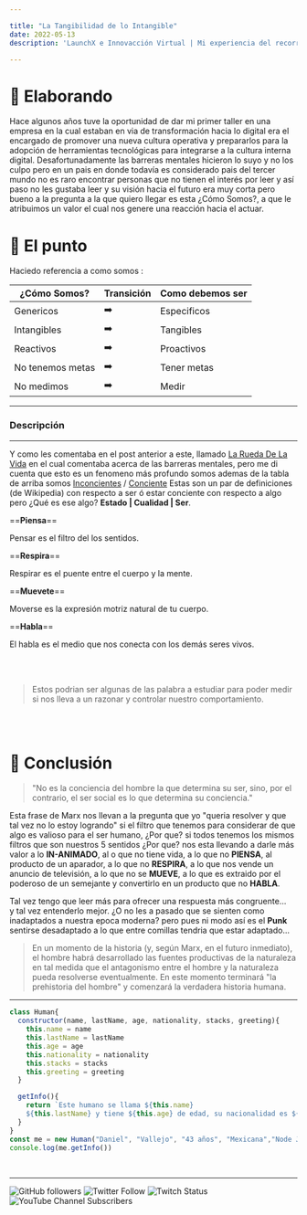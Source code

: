```yaml
---

title: "La Tangibilidad de lo Intangible"
date: 2022-05-13
description: 'LaunchX e Innovacción Virtual | Mi experiencia del recorrido'

---
```




# :monkey: Elaborando

Hace algunos años tuve la oportunidad de dar mi primer taller en una empresa en la cual estaban en via de transformación hacia lo digital era el encargado de promover una nueva cultura operativa y prepararlos para la adopción de herramientas tecnológicas para integrarse a la cultura interna digital. Desafortunadamente las barreras mentales hicieron lo suyo y no los culpo pero en un pais en donde todavía es considerado pais del tercer mundo no es raro encontrar personas que no tienen el interés por leer y así paso no les gustaba leer y su visión hacia el futuro era muy corta pero bueno a la pregunta a la que quiero llegar es esta ¿Cómo Somos?, a que le atribuimos un valor el cual nos genere una reacción hacia el actuar.


# :crystal_ball: El punto

Haciedo referencia a como somos :

| ¿Cómo Somos? | Transición | Como debemos ser |
| -- | -- | -- |
|Genericos | :arrow_right: | Especificos |
| Intangibles | :arrow_right: | Tangibles |
| Reactivos | :arrow_right: | Proactivos |
| No tenemos metas | :arrow_right: | Tener metas |
| No medimos | :arrow_right: | Medir |




---


### Descripción

---



Y como les comentaba en el post anterior a este, llamado [La Rueda De La Vida](https://danyveneno.github.io/my_launchx_blog-jv/posts/post_7/) en el cual comentaba acerca de las barreras mentales, pero me di cuenta que esto es un fenomeno más profundo somos ademas de la tabla de arriba somos [Inconcientes](https://es.wikipedia.org/wiki/Inconsciencia#:~:text=La%20inconsciencia%20es%20un%20estado%20que%20ocurre%20cuando,a%20las%20personas%20y%20otros%20est%C3%ADmulos%20ambientales.%202) / [Conciente](https://es.wikipedia.org/wiki/Conciencia_(filosof%C3%ADa)) Estas son un par de definiciones (de Wikipedia) con respecto a ser ó estar conciente con respecto a algo pero ¿Qué es ese algo? **Estado | Cualidad | Ser**.

==**Piensa**==

Pensar es el filtro del los sentidos. 

==**Respira**==

Respirar es el puente entre el cuerpo y la mente.

==**Muevete**==

Moverse es la expresión motriz natural de tu cuerpo.


==**Habla**==

El habla es el medio que nos conecta con los demás seres vivos.

<br>
<br>


> Estos podrian ser algunas de las palabra a estudiar para poder medir si nos lleva a un razonar y controlar nuestro comportamiento.

<br>
<br>

# :honeybee: Conclusión


> "No es la conciencia del hombre la 
> que determina su ser, sino, por el contrario, el ser social es lo que determina su conciencia."

Esta frase de Marx nos llevan a la pregunta que yo "queria resolver y que tal vez no lo estoy logrando" si el filtro que tenemos para considerar de que algo es valioso para el ser humano, ¿Por que? si todos tenemos los mismos filtros que son nuestros 5 sentidos ¿Por que? nos esta llevando a darle más valor a lo **IN-ANIMADO**, al o que no tiene vida, a lo que no **PIENSA**, al producto de un aparador, a lo que no **RESPIRA**, a lo que nos vende un anuncio de televisión, a lo que no se **MUEVE**, a lo que es extraido por el poderoso de un semejante  y convertirlo en un producto que no **HABLA**.

Tal vez tengo que leer más para ofrecer una respuesta más congruente...  
y tal vez entenderlo mejor. ¿O no les a pasado que se sienten como inadaptados a nuestra epoca moderna? pero pues ni modo así es el **Punk** sentirse desadaptado a lo que entre comillas tendria que estar adaptado...




> En un momento de la 
historia (y, según Marx, en el futuro inmediato), el hombre habrá desarrollado las fuentes productivas de la naturaleza en tal medida que el antagonismo entre el hombre y la 
naturaleza pueda resolverse eventualmente. En este momento terminará "la prehistoria 
del hombre" y comenzará la verdadera historia humana.
---

```js
class Human{
  constructor(name, lastName, age, nationality, stacks, greeting){
    this.name = name
    this.lastName = lastName
    this.age = age
    this.nationality = nationality
    this.stacks = stacks
    this.greeting = greeting
  }

  getInfo(){
    return `Este humano se llama ${this.name}
    ${this.lastName} y tiene ${this.age} de edad, su nacionalidad es ${this.nationality} y esta aprendiendo a programar en ${this.stacks}y te manda saludos ${this.greeting}`
  }
}
const me = new Human("Daniel", "Vallejo", "43 años", "Mexicana","Node Js y Javascript", "desde México")
console.log(me.getInfo())

```
<br>

---

![GitHub followers](https://img.shields.io/github/followers/DanyVeneno?style=social)
  ![Twitter Follow](https://img.shields.io/twitter/follow/venenodigital?style=social)
  ![Twitch Status](https://img.shields.io/twitch/status/yehiibhii?style=social)
  ![YouTube Channel Subscribers](https://img.shields.io/youtube/channel/subscribers/UC8UhdMAKJX56O2PY8kzBIlw?style=social)
